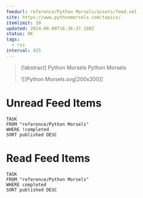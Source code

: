 ```yaml
---
feedurl: reference/Python Morsels/assets/feed.xml
site: https://www.pythonmorsels.com/topics/
itemlimit: 10
updated: 2024-06-08T16:36:37.108Z
status: OK
tags:
  - rss
interval: 425
---
```


> [!abstract] Python Morsels
> Python Morsels
>
> ![[Python Morsels.svg|200x200]]
# Unread Feed Items
~~~dataview
TASK
FROM "reference/Python Morsels"
WHERE !completed
SORT published DESC
~~~

# Read Feed Items
~~~dataview
TASK
FROM "reference/Python Morsels"
WHERE completed
SORT published DESC
~~~
